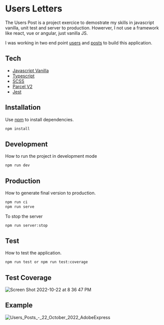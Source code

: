 # Users Letters

The Users Post is a project exercice to demostrate my skills in javascript vanilla, unit test and server to production. Howerver, I not use a framework like react, vue or angular, just vanilla JS.

I was working in two end point [users](https://jsonplaceholder.typicode.com/users) and [posts](https://jsonplaceholder.typicode.com/) to build this application.

## Tech

- [Javascript Vanilla](https://www.javascript.com/)
- [Typescript](https://www.typescriptlang.org/)
- [SCSS](https://reactnative.dev/)
- [Parcel V2](https://parceljs.org/blog/v2/)
- [Jest](https://jestjs.io/)

## Installation

Use [npm](https://www.npmjs.com/) to install dependencies.

```bash
npm install
```

## Development

How to run the project in development mode

```bash
npm run dev
```

## Production

How to generate final version to production.

```bash
npm run ci
npm run serve
```

To stop the server
```bash
npm run server:stop
```

## Test

How to test the application.

```bash
npm run test or npm run test:coverage
```

## Test Coverage

![Screen Shot 2022-10-22 at 8 36 47 PM](https://user-images.githubusercontent.com/49216154/197366271-50b88385-33ca-4143-8d5d-90cebd4f82a4.png)

## Example


![Users_Posts_-_22_October_2022_AdobeExpress](https://user-images.githubusercontent.com/49216154/197367171-c2b4c79c-b432-4423-8f40-8dce03ee6ae2.gif)



